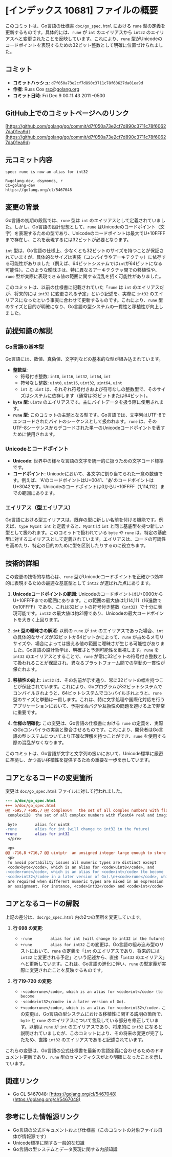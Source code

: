 # [インデックス 10681] ファイルの概要

このコミットは、Go言語の仕様書 `doc/go_spec.html` における `rune` 型の定義を更新するものです。具体的には、`rune` が `int` のエイリアスから `int32` のエイリアスへと変更されたことを反映しています。これにより、`rune` 型がUnicodeのコードポイントを表現するための32ビット整数として明確に位置づけられました。

## コミット

- **コミットハッシュ**: `d7f050a73e2cf7d890c3711c78f60627da01ea9d`
- **作者**: Russ Cox <rsc@golang.org>
- **コミット日時**: Fri Dec 9 00:11:43 2011 -0500

## GitHub上でのコミットページへのリンク

[https://github.com/golang/go/commit/d7f050a73e2cf7d890c3711c78f60627da01ea9d](https://github.com/golang/go/commit/d7f050a73e2cf7d890c3711c78f60627da01ea9d)

## 元コミット内容

```
spec: rune is now an alias for int32

R=golang-dev, dsymonds, r
CC=golang-dev
https://golang.org/cl/5467048
```

## 変更の背景

Go言語の初期の段階では、`rune` 型は `int` のエイリアスとして定義されていました。しかし、Go言語の設計思想として、`rune` はUnicodeのコードポイント（文字）を表現するための型であり、Unicodeのコードポイントは最大でU+10FFFFまで存在し、これを表現するには32ビットが必要となります。

`int` 型は、Go言語の仕様上、少なくとも32ビットのサイズを持つことが保証されていますが、具体的なサイズは実装（コンパイラやアーキテクチャ）に依存する可能性がありました（例えば、64ビットシステムでは`int`が64ビットになる可能性）。このような曖昧さは、特に異なるアーキテクチャ間での移植性や、`rune` 型が実際に表現できる値の範囲に関する混乱を招く可能性がありました。

このコミットは、以前の仕様書に記載されていた「`rune` は `int` のエイリアスだが、将来的には `int32` に変更される予定」という記述を、実際に `int32` のエイリアスになったという事実に合わせて更新するものです。これにより、`rune` 型のサイズと目的が明確になり、Go言語の型システムの一貫性と移植性が向上しました。

## 前提知識の解説

### Go言語の基本型

Go言語には、数値、真偽値、文字列などの基本的な型が組み込まれています。

*   **整数型**:
    *   符号付き整数: `int8`, `int16`, `int32`, `int64`, `int`
    *   符号なし整数: `uint8`, `uint16`, `uint32`, `uint64`, `uint`
    *   `int` と `uint` は、それぞれ符号付きおよび符号なしの整数型で、そのサイズはシステムに依存します（通常は32ビットまたは64ビット）。
*   **`byte` 型**: `uint8` のエイリアスです。主にバイトデータを扱う際に使用されます。
*   **`rune` 型**: このコミットの主題となる型です。Go言語では、文字列はUTF-8でエンコードされたバイトのシーケンスとして扱われます。`rune` は、そのUTF-8シーケンスからデコードされた単一のUnicodeコードポイントを表すために使用されます。

### Unicodeとコードポイント

*   **Unicode**: 世界中の様々な言語の文字を統一的に扱うための文字コード標準です。
*   **コードポイント**: Unicodeにおいて、各文字に割り当てられた一意の数値です。例えば、'A'のコードポイントはU+0041、'あ'のコードポイントはU+3042です。Unicodeのコードポイントは0からU+10FFFF（1,114,112）までの範囲にあります。

### エイリアス（型エイリアス）

Go言語における型エイリアスは、既存の型に新しい名前を付ける機能です。例えば、`type MyInt int` と定義すると、`MyInt` は `int` と同じ基底型を持つ新しい型として扱われます。このコミットで扱われている `byte` や `rune` は、特定の基底型に対するエイリアスとして定義されています。エイリアスは、コードの可読性を高めたり、特定の目的のために型を区別したりするのに役立ちます。

## 技術的詳細

この変更の技術的な核心は、`rune` 型がUnicodeコードポイントを正確かつ効率的に表現するための最適な基底型として `int32` が選ばれた点にあります。

1.  **Unicodeコードポイントの範囲**: UnicodeのコードポイントはU+0000からU+10FFFFまでの範囲にあります。この範囲の最大値は1,114,111（16進数で0x10FFFF）であり、これは32ビットの符号付き整数（`int32`）で十分に表現可能です。`int32` の最大値は約21億であり、Unicodeの最大コードポイントを大きく上回ります。

2.  **`int` 型の曖昧さの解消**: 以前の `rune` が `int` のエイリアスであった場合、`int` の具体的なサイズが32ビットか64ビットかによって、`rune` が占めるメモリサイズや、場合によっては扱える値の範囲に曖昧さが生じる可能性がありました。Go言語の設計哲学は、明確さと予測可能性を重視します。`rune` を `int32` のエイリアスとすることで、`rune` が常に32ビットの符号付き整数として扱われることが保証され、異なるプラットフォーム間での挙動の一貫性が保たれます。

3.  **移植性の向上**: `int32` は、その名前が示す通り、常に32ビットの幅を持つことが保証されています。これにより、Goプログラムが32ビットシステムでコンパイルされようと、64ビットシステムでコンパイルされようと、`rune` 型のサイズと挙動は一貫します。これは、特に文字処理や国際化対応を行うアプリケーションにおいて、予期せぬバグや互換性の問題を避ける上で非常に重要です。

4.  **仕様の明確化**: この変更は、Go言語の仕様書における `rune` の定義を、実際のGoコンパイラの実装と整合させるものです。これにより、開発者はGo言語の型システムについてより正確な理解を持つことができ、`rune` を使用する際の混乱がなくなります。

このコミットは、Go言語が文字と文字列の扱いにおいて、Unicode標準に厳密に準拠し、かつ高い移植性を提供するための重要な一歩を示しています。

## コアとなるコードの変更箇所

変更は `doc/go_spec.html` ファイルに対して行われました。

```diff
--- a/doc/go_spec.html
+++ b/doc/go_spec.html
@@ -695,7 +695,7 @@ complex64   the set of all complex numbers with float32 real and imaginary parts
 complex128  the set of all complex numbers with float64 real and imaginary parts

 byte        alias for uint8
-rune        alias for int (will change to int32 in the future)
+rune        alias for int32
 </pre>

 <p>
@@ -716,8 +716,7 @@ uintptr  an unsigned integer large enough to store the uninterpreted bits of a p
 <p>
 To avoid portability issues all numeric types are distinct except
 <code>byte</code>, which is an alias for <code>uint8</code>, and
-<code>rune</code>, which is an alias for <code>int</code> (to become
-<code>int32</code> in a later version of Go).\n+<code>rune</code>, which is an alias for <code>int32</code>.\n Conversions
 are required when different numeric types are mixed in an expression
 or assignment. For instance, <code>int32</code> and <code>int</code>
 ```

## コアとなるコードの解説

上記の差分は、`doc/go_spec.html` 内の2つの箇所を変更しています。

1.  **行 698 の変更**:
    *   `-rune        alias for int (will change to int32 in the future)`
    *   `+rune        alias for int32`
    この変更は、Go言語の組み込み型のリストにおいて、`rune` の定義を「`int` のエイリアスであり、将来的には `int32` に変更される予定」という記述から、直接「`int32` のエイリアス」へと更新しています。これは、Go言語の進化に伴い、`rune` の型定義が実際に変更されたことを反映するものです。

2.  **行 719-720 の変更**:
    *   `-<code>rune</code>, which is an alias for <code>int</code> (to become`
    *   `-<code>int32</code> in a later version of Go).`
    *   `+<code>rune</code>, which is an alias for <code>int32</code>.`
    この変更は、Go言語の型システムにおける移植性に関する説明の箇所で、`byte` と `rune` のエイリアスについて言及している部分を修正しています。以前は `rune` が `int` のエイリアスであり、将来的に `int32` になると説明されていましたが、このコミットにより、その将来の変更が完了したため、直接 `int32` のエイリアスであると記述されています。

これらの変更は、Go言語の公式仕様書を最新の言語定義に合わせるためのドキュメント更新であり、`rune` 型のセマンティクスがより明確になったことを示しています。

## 関連リンク

*   Go CL 5467048: [https://golang.org/cl/5467048](https://golang.org/cl/5467048)

## 参考にした情報源リンク

*   Go言語の公式ドキュメントおよび仕様書（このコミットの対象ファイル自体が情報源です）
*   Unicode標準に関する一般的な知識
*   Go言語の型システムとデータ表現に関する内部知識
